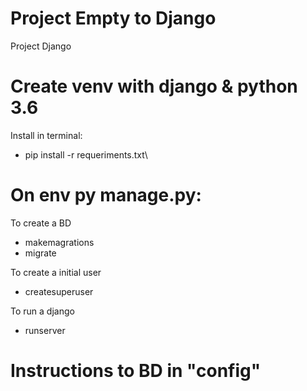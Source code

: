 # Project Empty to Django
Project Django


# Create venv with django & python 3.6

Install in terminal:
- pip install -r requeriments.txt\

# On env py manage.py:

To create a BD
- makemagrations
- migrate

To create a initial user
- createsuperuser 

To run a django
- runserver

# Instructions to BD in "config"
